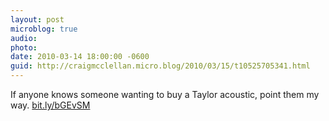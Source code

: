 ```yaml
---
layout: post
microblog: true
audio: 
photo: 
date: 2010-03-14 18:00:00 -0600
guid: http://craigmcclellan.micro.blog/2010/03/15/t10525705341.html
---
```

If anyone knows someone wanting to buy a Taylor acoustic, point them my way. [bit.ly/bGEvSM](http://bit.ly/bGEvSM)
